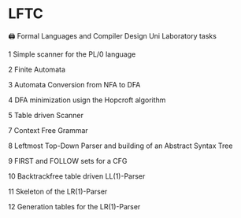 # LFTC

🖨️ Formal Languages and Compiler Design Uni Laboratory tasks

1 Simple scanner for the PL/0 language

2 Finite Automata

3 Automata Conversion from NFA to DFA

4 DFA minimization usign the Hopcroft algorithm

5 Table driven Scanner

7 Context Free Grammar

8 Leftmost Top-Down Parser and building of an Abstract Syntax Tree

9 FIRST and FOLLOW sets for a CFG

10 Backtrackfree table driven LL(1)-Parser

11 Skeleton of the LR(1)-Parser

12 Generation tables for the LR(1)-Parser
